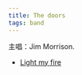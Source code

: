 ```yaml
---
title: The doors
tags: band
---
```

主唱：Jim Morrison.

* [Light my fire](https://www.youtube.com/watch?v=cq8k-ZbsXDI)